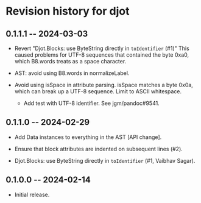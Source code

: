 # Revision history for djot

## 0.1.1.1 -- 2024-03-03

* Revert "Djot.Blocks: use ByteString directly in `toIdentifier` (#1)"
  This caused problems for UTF-8 sequences that contained the
  byte 0xa0, which B8.words treats as a space character.

* AST: avoid using B8.words in normalizeLabel.

* Avoid using isSpace in attribute parsing. isSpace matches a byte 0x0a,
  which can break up a UTF-8 sequence. Limit to ASCII whitespace.

  * Add test with UTF-8 identifier. See jgm/pandoc#9541.

## 0.1.1.0 -- 2024-02-29

* Add Data instances to everything in the AST [API change].

* Ensure that block attributes are indented on subsequent lines (#2).

* Djot.Blocks: use ByteString directly in `toIdentifier` (#1,
  Vaibhav Sagar).

## 0.1.0.0 -- 2024-02-14

* Initial release.

